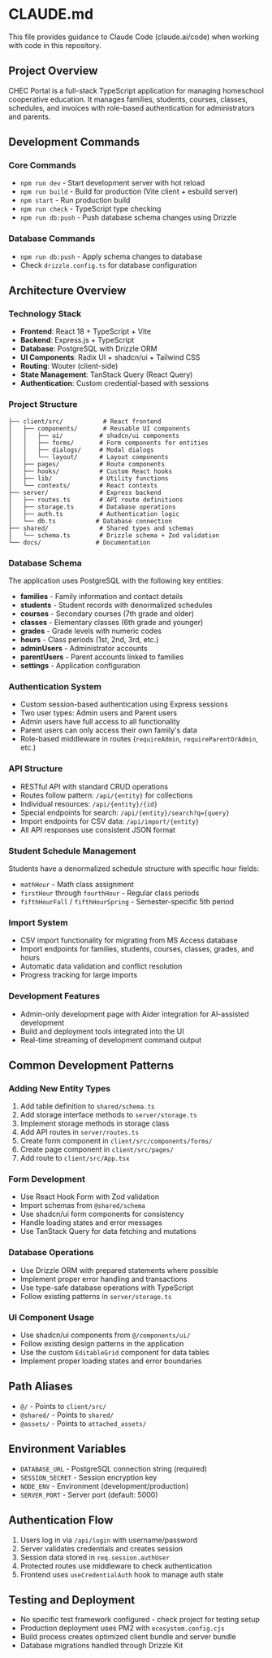# CLAUDE.md

This file provides guidance to Claude Code (claude.ai/code) when working with code in this repository.

## Project Overview

CHEC Portal is a full-stack TypeScript application for managing homeschool cooperative education. It manages families, students, courses, classes, schedules, and invoices with role-based authentication for administrators and parents.

## Development Commands

### Core Commands
- `npm run dev` - Start development server with hot reload
- `npm run build` - Build for production (Vite client + esbuild server)  
- `npm start` - Run production build
- `npm run check` - TypeScript type checking
- `npm run db:push` - Push database schema changes using Drizzle

### Database Commands
- `npm run db:push` - Apply schema changes to database
- Check `drizzle.config.ts` for database configuration

## Architecture Overview

### Technology Stack
- **Frontend**: React 18 + TypeScript + Vite
- **Backend**: Express.js + TypeScript  
- **Database**: PostgreSQL with Drizzle ORM
- **UI Components**: Radix UI + shadcn/ui + Tailwind CSS
- **Routing**: Wouter (client-side)
- **State Management**: TanStack Query (React Query)
- **Authentication**: Custom credential-based with sessions

### Project Structure
```
├── client/src/           # React frontend
│   ├── components/       # Reusable UI components
│   │   ├── ui/          # shadcn/ui components
│   │   ├── forms/       # Form components for entities
│   │   ├── dialogs/     # Modal dialogs
│   │   └── layout/      # Layout components
│   ├── pages/           # Route components
│   ├── hooks/           # Custom React hooks
│   ├── lib/             # Utility functions
│   └── contexts/        # React contexts
├── server/              # Express backend
│   ├── routes.ts        # API route definitions
│   ├── storage.ts       # Database operations
│   ├── auth.ts          # Authentication logic
│   └── db.ts           # Database connection
├── shared/              # Shared types and schemas
│   └── schema.ts        # Drizzle schema + Zod validation
└── docs/               # Documentation
```

### Database Schema
The application uses PostgreSQL with the following key entities:
- **families** - Family information and contact details
- **students** - Student records with denormalized schedules
- **courses** - Secondary courses (7th grade and older)
- **classes** - Elementary classes (6th grade and younger)  
- **grades** - Grade levels with numeric codes
- **hours** - Class periods (1st, 2nd, 3rd, etc.)
- **adminUsers** - Administrator accounts
- **parentUsers** - Parent accounts linked to families
- **settings** - Application configuration

### Authentication System
- Custom session-based authentication using Express sessions
- Two user types: Admin users and Parent users
- Admin users have full access to all functionality
- Parent users can only access their own family's data
- Role-based middleware in routes (`requireAdmin`, `requireParentOrAdmin`, etc.)

### API Structure
- RESTful API with standard CRUD operations
- Routes follow pattern: `/api/{entity}` for collections
- Individual resources: `/api/{entity}/{id}`
- Special endpoints for search: `/api/{entity}/search?q={query}`
- Import endpoints for CSV data: `/api/import/{entity}`
- All API responses use consistent JSON format

### Student Schedule Management
Students have a denormalized schedule structure with specific hour fields:
- `mathHour` - Math class assignment
- `firstHour` through `fourthHour` - Regular class periods
- `fifthHourFall` / `fifthHourSpring` - Semester-specific 5th period

### Import System
- CSV import functionality for migrating from MS Access database
- Import endpoints for families, students, courses, classes, grades, and hours
- Automatic data validation and conflict resolution
- Progress tracking for large imports

### Development Features
- Admin-only development page with Aider integration for AI-assisted development
- Build and deployment tools integrated into the UI
- Real-time streaming of development command output

## Common Development Patterns

### Adding New Entity Types
1. Add table definition to `shared/schema.ts`
2. Add storage interface methods to `server/storage.ts`
3. Implement storage methods in storage class
4. Add API routes in `server/routes.ts`
5. Create form component in `client/src/components/forms/`
6. Create page component in `client/src/pages/`
7. Add route to `client/src/App.tsx`

### Form Development
- Use React Hook Form with Zod validation
- Import schemas from `@shared/schema`
- Use shadcn/ui form components for consistency
- Handle loading states and error messages
- Use TanStack Query for data fetching and mutations

### Database Operations
- Use Drizzle ORM with prepared statements where possible
- Implement proper error handling and transactions
- Use type-safe database operations with TypeScript
- Follow existing patterns in `server/storage.ts`

### UI Component Usage
- Use shadcn/ui components from `@/components/ui/`
- Follow existing design patterns in the application
- Use the custom `EditableGrid` component for data tables
- Implement proper loading states and error boundaries

## Path Aliases
- `@/` - Points to `client/src/`
- `@shared/` - Points to `shared/`
- `@assets/` - Points to `attached_assets/`

## Environment Variables
- `DATABASE_URL` - PostgreSQL connection string (required)
- `SESSION_SECRET` - Session encryption key
- `NODE_ENV` - Environment (development/production)
- `SERVER_PORT` - Server port (default: 5000)

## Authentication Flow
1. Users log in via `/api/login` with username/password
2. Server validates credentials and creates session
3. Session data stored in `req.session.authUser`
4. Protected routes use middleware to check authentication
5. Frontend uses `useCredentialAuth` hook to manage auth state

## Testing and Deployment
- No specific test framework configured - check project for testing setup
- Production deployment uses PM2 with `ecosystem.config.cjs`
- Build process creates optimized client bundle and server bundle
- Database migrations handled through Drizzle Kit